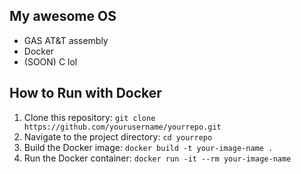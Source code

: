 ## My awesome OS
- GAS AT&T assembly
- Docker
- (SOON) C lol

## How to Run with Docker

1. Clone this repository: `git clone https://github.com/yourusername/yourrepo.git`
2. Navigate to the project directory: `cd yourrepo`
3. Build the Docker image: `docker build -t your-image-name .`
4. Run the Docker container: `docker run -it --rm your-image-name`
